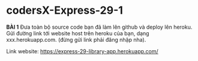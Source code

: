 # codersX-Express-29-1
**BÀI 1** 
Đưa toàn bộ source code bạn đã làm lên github và deploy lên heroku. Gửi đường link tới website host trên heroku của bạn, dạng xxx.herokuapp.com. (đừng gửi link phải đăng nhập nha).

Link website: https://express-29-library-app.herokuapp.com/